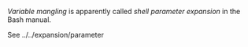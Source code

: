 *Variable mangling* is apparently called *shell parameter expansion* in the Bash manual.

See ../../expansion/parameter
